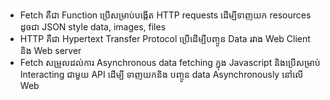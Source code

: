 - Fetch គឺជា​ Function ប្រើសម្រាប់បង្កើត HTTP requests ដើម្បីទាញយក  resources ដូចជា JSON style data, images, files
-  HTTP គឺជា​ ​Hypertext Transfer Protocol ប្រើដើម្បីបញ្ចូន Data រវាង Web Client និង​ Web server
- Fetch ​សម្រួលដល់ការ​ Asynchronous data fetching ក្នុង​ Javascript និង​ ប្រើសម្រាប់ Interacting ​ជាមួយ API ដើម្បី ទាញយកនិង​ បញ្ចូន data Asynchronously នៅលើ​ Web